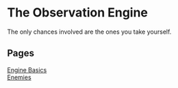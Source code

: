 # The Observation Engine

The only chances involved are the ones you take yourself.

## Pages

[Engine Basics](engine-basics.md)  
[Enemies](enemies.md)
